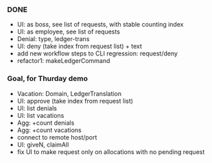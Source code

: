 
### DONE
+ UI: as boss, see list of requests, with stable counting index
+ UI: as employee, see list of requests
+ Denial: type, ledger-trans
+ UI: deny (take index from request list) + text
+ add new workflow steps to CLI regression: request/deny
+ refactor1: makeLedgerCommand

### Goal, for Thurday demo
+ Vacation: Domain, LedgerTranslation
+ UI: approve (take index from request list)
+ UI: list denials
+ UI: list vacations
+ Agg: +count denials
+ Agg: +count vacations
+ connect to remote host/port
+ UI: giveN, claimAll
+ fix UI to make request only on allocations with no pending request

